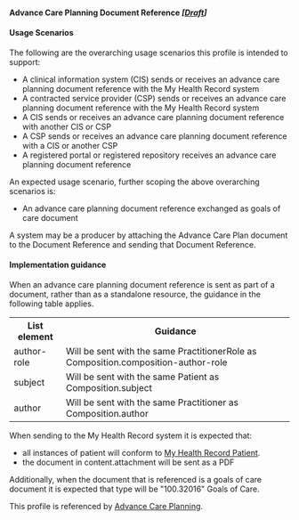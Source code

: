 #### Advance Care Planning Document Reference *[[Draft](http://hl7.org/fhir/stu3/valueset-publication-status.html)]*

#### Usage Scenarios
The following are the overarching usage scenarios this profile is intended to support:
* A clinical information system (CIS) sends or receives an advance care planning document reference with the My Health Record system
* A contracted service provider (CSP) sends or receives an advance care planning document reference with the My Health Record system
* A CIS sends or receives an advance care planning document reference with another CIS or CSP
* A CSP sends or receives an advance care planning document reference with a CIS or another CSP
* A registered portal or registered repository receives an advance care planning document reference
 
An expected usage scenario, further scoping the above overarching scenarios is:
* An advance care planning document reference exchanged as goals of care document

A system may be a producer by attaching the Advance Care Plan document to the Document Reference and sending that Document Reference.

#### Implementation guidance
When an advance care planning document reference is sent as part of a document, rather than as a standalone resource, the guidance in the following table applies.
<table class="list" width="100%">
  <tr>
    <th>List element</th>
    <th>Guidance</th>
   </tr>
     <tr>
        <td>author-role</td>
        <td>Will be sent with the same PractitionerRole as Composition.composition-author-role</td>
    </tr>
   <tr>
        <td>subject</td>
        <td>Will be sent with the same Patient as Composition.subject</td>
    </tr>   
   <tr>
        <td>author</td>
        <td>Will be sent with the same Practitioner as Composition.author</td>
    </tr>    
  </table> 
 
When sending to the My Health Record system it is expected that:
* all instances of patient will conform to [My Health Record Patient](StructureDefinition-patient-mhr-1.html).
* the document in content.attachment will be sent as a PDF

Additionally, when the document that is referenced is a goals of care document it is expected that type will be "100.32016" Goals of Care.

This profile is referenced by [Advance Care Planning](StructureDefinition-composition-acp-1.html).

